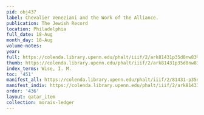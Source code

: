 ```yaml
---
pid: obj437
label: Chevalier Veneziani and the Work of the Alliance.
publication: The Jewish Record
location: Philadelphia
full_date: 18-Aug
month_day: 18-Aug
volume-notes:
year:
full: https://colenda.library.upenn.edu/phalt/iiif/2/ark81431p35d8nw83%2FSHA256E-s7834483--606f28222695ec24e67d96f2395ed8c4508bd8014f38d1c50438c5c4aae60d50.jpeg/full/3500,/0/default.jpg
thumb: https://colenda.library.upenn.edu/phalt/iiif/2/ark81431p35d8nw83%2FSHA256E-s7834483--606f28222695ec24e67d96f2395ed8c4508bd8014f38d1c50438c5c4aae60d50.jpeg/full/!200,200/0/default.jpg
index_terms: Wise, I. M.
toc: '451'
manifest_all: https://colenda.library.upenn.edu/phalt/iiif/2/81431-p35d8nw83/manifest
manifest_indiv: https://colenda.library.upenn.edu/phalt/iiif/2/ark81431p35d8nw83%2FSHA256E-s7834483--606f28222695ec24e67d96f2395ed8c4508bd8014f38d1c50438c5c4aae60d50.jpeg
order: '436'
layout: qatar_item
collection: morais-ledger
---
```

